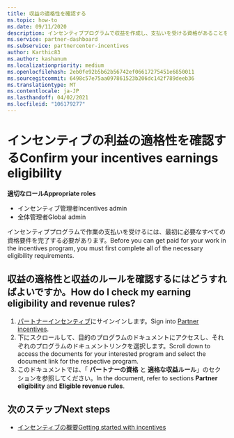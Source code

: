 ```yaml
---
title: 収益の適格性を確認する
ms.topic: how-to
ms.date: 09/11/2020
description: インセンティブプログラムで収益を作成し、支払いを受ける資格があることを確認します。 パートナーセンターで、収益の適格性と収益ルールを確認します。
ms.service: partner-dashboard
ms.subservice: partnercenter-incentives
author: Karthic83
ms.author: kashanum
ms.localizationpriority: medium
ms.openlocfilehash: 2eb0fe92b5b62b56742ef06617275451e6850011
ms.sourcegitcommit: 6498c57e75aa097861523b206dc142f789deeb36
ms.translationtype: MT
ms.contentlocale: ja-JP
ms.lasthandoff: 04/02/2021
ms.locfileid: "106179277"
---
```

# <a name="confirm-your-incentives-earnings-eligibility"></a><span data-ttu-id="2be57-104">インセンティブの利益の適格性を確認する</span><span class="sxs-lookup"><span data-stu-id="2be57-104">Confirm your incentives earnings eligibility</span></span>

<span data-ttu-id="2be57-105">**適切なロール**</span><span class="sxs-lookup"><span data-stu-id="2be57-105">**Appropriate roles**</span></span>

- <span data-ttu-id="2be57-106">インセンティブ管理者</span><span class="sxs-lookup"><span data-stu-id="2be57-106">Incentives admin</span></span>
- <span data-ttu-id="2be57-107">全体管理者</span><span class="sxs-lookup"><span data-stu-id="2be57-107">Global admin</span></span>

<span data-ttu-id="2be57-108">インセンティブプログラムで作業の支払いを受けるには、最初に必要なすべての資格要件を完了する必要があります。</span><span class="sxs-lookup"><span data-stu-id="2be57-108">Before you can get paid for your work in the incentives program, you must first complete all of the necessary eligibility requirements.</span></span>

## <a name="how-do-i-check-my-earning-eligibility-and-revenue-rules"></a><span data-ttu-id="2be57-109">収益の適格性と収益のルールを確認するにはどうすればよいですか。</span><span class="sxs-lookup"><span data-stu-id="2be57-109">How do I check my earning eligibility and revenue rules?</span></span>

1. <span data-ttu-id="2be57-110">[パートナーインセンティブ](https://partner.microsoft.com/membership/partner-incentives)にサインインします。</span><span class="sxs-lookup"><span data-stu-id="2be57-110">Sign into [Partner incentives](https://partner.microsoft.com/membership/partner-incentives).</span></span>
2. <span data-ttu-id="2be57-111">下にスクロールして、目的のプログラムのドキュメントにアクセスし、それぞれのプログラムのドキュメントリンクを選択します。</span><span class="sxs-lookup"><span data-stu-id="2be57-111">Scroll down to access the documents for your interested program and select the document link for the respective program.</span></span>
3. <span data-ttu-id="2be57-112">このドキュメントでは、「 **パートナーの資格** と **適格な収益ルール**」のセクションを参照してください。</span><span class="sxs-lookup"><span data-stu-id="2be57-112">In the document, refer to sections **Partner eligibility** and **Eligible revenue rules**.</span></span>

## <a name="next-steps"></a><span data-ttu-id="2be57-113">次のステップ</span><span class="sxs-lookup"><span data-stu-id="2be57-113">Next steps</span></span>

- [<span data-ttu-id="2be57-114">インセンティブの概要</span><span class="sxs-lookup"><span data-stu-id="2be57-114">Getting started with incentives</span></span>](incentives-get-started-intro.md)
